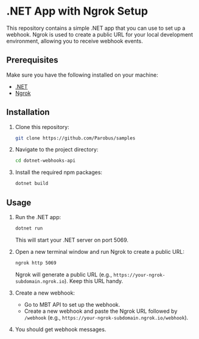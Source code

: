 # .NET App with Ngrok Setup

This repository contains a simple .NET app that you can use to set up a webhook. Ngrok is used to create a public URL for your local development environment, allowing you to receive webhook events.

## Prerequisites

Make sure you have the following installed on your machine:

- [.NET](https://dotnet.microsoft.com/en-us/learn/dotnet/what-is-dotnet)
- [Ngrok](https://ngrok.com/)

## Installation

1. Clone this repository:

    ```bash
    git clone https://github.com/Parobus/samples
    ```

2. Navigate to the project directory:

    ```bash
    cd dotnet-webhooks-api
    ```

3. Install the required npm packages:

    ```bash
    dotnet build
    ```

## Usage

1. Run the .NET app:

    ```bash
    dotnet run
    ```

   This will start your .NET server on port 5069.

2. Open a new terminal window and run Ngrok to create a public URL:

    ```bash
    ngrok http 5069
    ```

   Ngrok will generate a public URL (e.g., `https://your-ngrok-subdomain.ngrok.io`). Keep this URL handy.

3. Create a new webhook:

   - Go to MBT API to set up the webhook.
   - Create a new webhook and paste the Ngrok URL followed by `/webhook` (e.g., `https://your-ngrok-subdomain.ngrok.io/webhook`).

4. You should get webhook messages.
